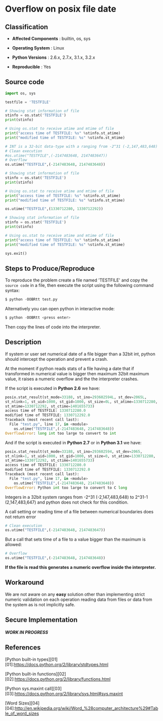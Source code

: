 Overflow on posix file date
===========================

Classification
--------------

* **Affected Components** : builtin, os, sys

* **Operating System** : Linux

* **Python Versions** : 2.6.x, 2.7.x, 3.1.x, 3.2.x

* **Reproducible** : Yes


Source code 
--------------------------

```python
import os, sys

testfile = 'TESTFILE'

# Showing stat information of file
stinfo = os.stat('TESTFILE')
print(stinfo)

# Using os.stat to receive atime and mtime of file
print("access time of TESTFILE: %s" %stinfo.st_atime)
print("modified time of TESTFILE: %s" %stinfo.st_mtime)

# INT is a 32-bit data-type with a ranging from -2^31 (-2,147,483,648) to 2^31-1 (2,147,483,647).
# Clean execution
#os.utime("TESTFILE",(-2147483648, 2147483647))
# Overflow
os.utime("TESTFILE",(-2147483648, 2147483648))

# Showing stat information of file
stinfo = os.stat('TESTFILE')
print(stinfo)

# Using os.stat to receive atime and mtime of file
print("access time of TESTFILE: %s" %stinfo.st_atime)
print("modified time of TESTFILE: %s" %stinfo.st_mtime)

os.utime("TESTFILE",(1330712280, 1330712292))

# Showing stat information of file
stinfo = os.stat('TESTFILE')
print(stinfo)

# Using os.stat to receive atime and mtime of file
print("access time of TESTFILE: %s" %stinfo.st_atime)
print("modified time of TESTFILE: %s" %stinfo.st_mtime)

sys.exit()
```


Steps to Produce/Reproduce
--------------------------

To reproduce the problem create a file named 'TESTFILE' and copy the `source code` in a file, then execute the script using the following command syntax:

```python
$ python -OOBRtt test.py
```

Alternatively you can open python in interactive mode:

```python
$ python -OOBRtt <press enter>
```
Then copy the lines of code into the interpreter.  


Description
-----------

If system or user set numerical date of a file bigger than a 32bit int, python should intercept the operation and prevent a crash.

At the moment if python reads stats of a file having a date that if transformed in numerical value is bigger then maximum 32bit maximum value, it raises a numeric overflow and the the interpreter crashes.

If the script is executed in **Python 2.6** we have:

```python
posix.stat_result(st_mode=33188, st_ino=293602594L, st_dev=2065L, 
st_nlink=1, st_uid=1000, st_gid=1000, st_size=0L, st_atime=1330712280, 
st_mtime=1330712292, st_ctime=1401655733)
access time of TESTFILE: 1330712280.0
modified time of TESTFILE: 1330712292.0
Traceback (most recent call last):
  File "test.py", line 17, in <module>
    os.utime("TESTFILE",(-2147483648, 2147483648))
OverflowError: long int too large to convert to int
```

And if the script is executed in **Python 2.7** or in **Python 3.1** we have:

```python
posix.stat_result(st_mode=33188, st_ino=293602594, st_dev=2065, 
st_nlink=1, st_uid=1000, st_gid=1000, st_size=0, st_atime=1330712280, 
st_mtime=1330712292, st_ctime=1401655733)
access time of TESTFILE: 1330712280.0
modified time of TESTFILE: 1330712292.0
Traceback (most recent call last):
  File "test.py", line 17, in <module>
    os.utime("TESTFILE",(-2147483648, 2147483648))
OverflowError: Python int too large to convert to C long
```

Integers in a 32bit system ranges from -2^31 (-2,147,483,648) to 2^31-1 (2,147,483,647) and python does not check for this condition.

A call setting or reading time of a file between numerical boundaries does not return error

```python
# Clean execution
os.utime("TESTFILE",(-2147483648, 2147483647))
```

But a call that sets time of a file to a value bigger than the maximum is allowed:

```python
# Overflow
os.utime("TESTFILE",(-2147483648, 2147483648))
```

**If the file is read this generates a numeric overflow inside the interpreter.**


Workaround
-----------


We are not aware on any **easy** solution other than implementing strict numeric validation on each operation reading data from files or data from the system as is not implicitly safe.


Secure Implementation
-----------


##### WORK IN PROGRESS


References
-----------

[Python built-in types][01]
[01]:https://docs.python.org/2/library/stdtypes.html


[Python built-in functions][02]
[02]:https://docs.python.org/2/library/functions.html


[Python sys.maxint call][03]
[03]:https://docs.python.org/2/library/sys.html#sys.maxint


[Word Sizes][04]
[04]:http://en.wikipedia.org/wiki/Word_%28computer_architecture%29#Table_of_word_sizes


